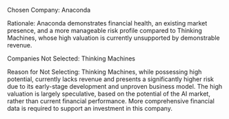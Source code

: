 Chosen Company: Anaconda

Rationale: Anaconda demonstrates financial health, an existing market presence, and a more manageable risk profile compared to Thinking Machines, whose high valuation is currently unsupported by demonstrable revenue.

Companies Not Selected: Thinking Machines

Reason for Not Selecting: Thinking Machines, while possessing high potential, currently lacks revenue and presents a significantly higher risk due to its early-stage development and unproven business model.  The high valuation is largely speculative, based on the potential of the AI market, rather than current financial performance.  More comprehensive financial data is required to support an investment in this company.